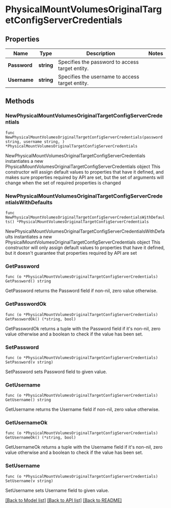 # PhysicalMountVolumesOriginalTargetConfigServerCredentials

## Properties

Name | Type | Description | Notes
------------ | ------------- | ------------- | -------------
**Password** | **string** | Specifies the password to access target entity. | 
**Username** | **string** | Specifies the username to access target entity. | 

## Methods

### NewPhysicalMountVolumesOriginalTargetConfigServerCredentials

`func NewPhysicalMountVolumesOriginalTargetConfigServerCredentials(password string, username string, ) *PhysicalMountVolumesOriginalTargetConfigServerCredentials`

NewPhysicalMountVolumesOriginalTargetConfigServerCredentials instantiates a new PhysicalMountVolumesOriginalTargetConfigServerCredentials object
This constructor will assign default values to properties that have it defined,
and makes sure properties required by API are set, but the set of arguments
will change when the set of required properties is changed

### NewPhysicalMountVolumesOriginalTargetConfigServerCredentialsWithDefaults

`func NewPhysicalMountVolumesOriginalTargetConfigServerCredentialsWithDefaults() *PhysicalMountVolumesOriginalTargetConfigServerCredentials`

NewPhysicalMountVolumesOriginalTargetConfigServerCredentialsWithDefaults instantiates a new PhysicalMountVolumesOriginalTargetConfigServerCredentials object
This constructor will only assign default values to properties that have it defined,
but it doesn't guarantee that properties required by API are set

### GetPassword

`func (o *PhysicalMountVolumesOriginalTargetConfigServerCredentials) GetPassword() string`

GetPassword returns the Password field if non-nil, zero value otherwise.

### GetPasswordOk

`func (o *PhysicalMountVolumesOriginalTargetConfigServerCredentials) GetPasswordOk() (*string, bool)`

GetPasswordOk returns a tuple with the Password field if it's non-nil, zero value otherwise
and a boolean to check if the value has been set.

### SetPassword

`func (o *PhysicalMountVolumesOriginalTargetConfigServerCredentials) SetPassword(v string)`

SetPassword sets Password field to given value.


### GetUsername

`func (o *PhysicalMountVolumesOriginalTargetConfigServerCredentials) GetUsername() string`

GetUsername returns the Username field if non-nil, zero value otherwise.

### GetUsernameOk

`func (o *PhysicalMountVolumesOriginalTargetConfigServerCredentials) GetUsernameOk() (*string, bool)`

GetUsernameOk returns a tuple with the Username field if it's non-nil, zero value otherwise
and a boolean to check if the value has been set.

### SetUsername

`func (o *PhysicalMountVolumesOriginalTargetConfigServerCredentials) SetUsername(v string)`

SetUsername sets Username field to given value.



[[Back to Model list]](../README.md#documentation-for-models) [[Back to API list]](../README.md#documentation-for-api-endpoints) [[Back to README]](../README.md)


